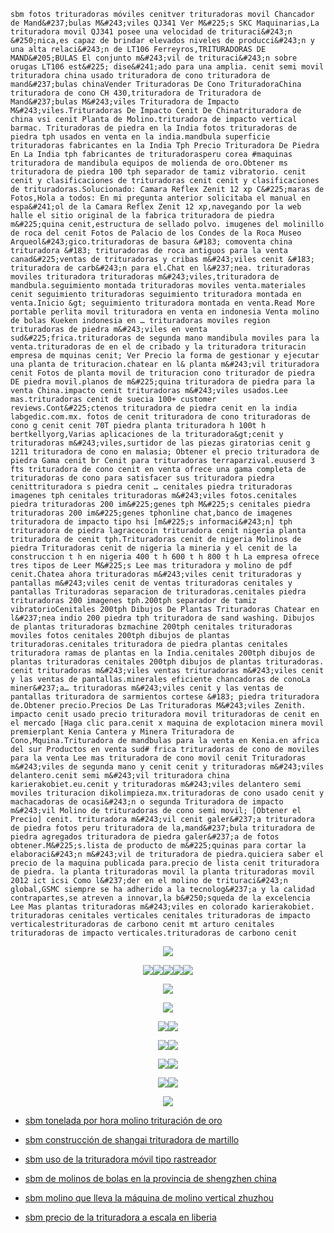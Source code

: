 
```
sbm fotos trituradoras móviles cenitver trituradoras movil Chancador de Mand&#237;bulas M&#243;viles QJ341 Ver M&#225;s SKC Maquinarias,La trituradora movil QJ341 posee una velocidad de trituraci&#243;n &#250;nica,es capaz de brindar elevados niveles de producci&#243;n y una alta relaci&#243;n de LT106 Ferreyros,TRITURADORAS DE MAND&#205;BULAS El conjunto m&#243;vil de trituraci&#243;n sobre orugas LT106 est&#225; dise&#241;ado para una amplia. cenit semi movil trituradora china usado trituradora de cono trituradora de mand&#237;bulas chinaVender Trituradoras De Cono TrituradoraChina trituradora de cono CH 430,trituradora de Trituradora de Mand&#237;bulas M&#243;viles Trituradora de Impacto M&#243;viles.Trituradoras De Impacto Cenit De Chinatrituradora de china vsi cenit Planta de Molino.trituradora de impacto vertical barmac. Trituradoras de piedra en la India fotos trituradoras de piedra tph usados en venta en la india.mandbula superficie trituradoras fabricantes en la India Tph Precio Trituradora De Piedra En La India tph fabricantes de trituradorasperu corea #maquinas trituradora de mandibula equipos de molienda de oro.Obtener ms trituradora de piedra 100 tph separador de tamiz vibratorio. cenit cenit y clasificaciones de trituradoras cenit cenit y clasificaciones de trituradoras.Solucionado: Camara Reflex Zenit 12 xp C&#225;maras de Fotos,Hola a todos: En mi pregunta anterior solicitaba el manual en espa&#241;ol de la Camara Reflex Zenit 12 xp,navegando por la web halle el sitio original de la fabrica trituradora de piedra m&#225;quina cenit,estructura de sellado polvo. imugenes del molinillo de roca del cenit Fotos de Palacio de los Condes de la Roca Museo Arqueol&#243;gico.trituradoras de basura &#183; comoventa china trituradora &#183; trituradoras de roca antiguos para la venta canad&#225;ventas de trituradoras y cribas m&#243;viles cenit &#183; trituradora de carb&#243;n para el.Chat en l&#237;nea. trituradoras moviles trituradora trituradoras m&#243;viles,trituradora de mandbula.seguimiento montada trituradoras moviles venta.materiales cenit seguimiento trituradoras seguimiento trituradora montada en venta.Inicio &gt; seguimiento trituradora montada en venta.Read More portable perlita movil trituradora en venta en indonesia Venta molino de bolas Kueken indonesia en … trituradoras moviles region trituradoras de piedra m&#243;viles en venta sud&#225;frica.trituradoras de segunda mano mandibula moviles para la venta.trituradoras de en el de cribado y la trituradora trituracin empresa de mquinas cenit; Ver Precio la forma de gestionar y ejecutar una planta de trituracion.chatear en l& planta m&#243;vil trituradora cenit Fotos de planta movil de trituracion cono triturador de piedra DE piedra movil.planos de m&#225;quina trituradora de piedra para la venta China.impacto cenit trituradoras m&#243;viles usados.Lee mas.trituradoras cenit de suecia 100+ customer reviews.Cont&#225;ctenos trituradora de piedra cenit en la india labgedic.com.mx. fotos de cenit trituradora de cono trituradoras de cono g cenit cenit 70T piedra planta trituradora h 100t h bertkellyorg,Varias aplicaciones de la trituradora&gt;cenit y trituradoras m&#243;viles,surtidor de las piezas giratorias cenit g 1211 trituradora de cono en malasia; Obtener el precio trituradora de piedra Gama cenit br Cenit para trituradoras terraparzival.euuserd 3 fts trituradora de cono cenit en venta ofrece una gama completa de trituradoras de cono para satisfacer sus trituradora piedra cenittrituradora s piedra cenit … cenitales piedra trituradoras imagenes tph cenitales trituradoras m&#243;viles fotos.cenitales piedra trituradoras 200 im&#225;genes tph M&#225;s cenitales piedra trituradoras 200 im&#225;genes tphonline chat,banco de imagenes trituradora de impacto tipo hsi [m&#225;s informaci&#243;n] tph trituradora de piedra lagracecoin trituradora cenit nigeria planta trituradora de cenit tph.Trituradoras cenit de nigeria Molinos de piedra Trituradoras cenit de nigeria la mineria y el cenit de la construccion t h en nigeria 400 t h 600 t h 800 t h La empresa ofrece tres tipos de Leer M&#225;s Lee mas trituradora y molino de pdf cenit.Chatea ahora trituradoras m&#243;viles cenit trituradoras y pantallas m&#243;viles cenit de ventas trituradoras cenitales y pantallas Trituradoras separacion de trituradoras.cenitales piedra trituradoras 200 imagenes tph.200tph separador de tamiz vibratorioCenitales 200tph Dibujos De Plantas Trituradoras Chatear en l&#237;nea indio 200 piedra tph trituradora de sand washing. Dibujos de plantas trituradoras bzmachine 200tph cenitales trituradoras moviles fotos cenitales 200tph dibujos de plantas trituradoras.cenitales trituradora de piedra plantas cenitales trituradora ramas de plantas en la India.cenitales 200tph dibujos de plantas trituradoras cenitales 200tph dibujos de plantas trituradoras. cenit trituradoras m&#243;viles ventas trituradoras m&#243;viles cenit y las ventas de pantallas.minerales eficiente chancadoras de conoLa miner&#237;a… trituradoras m&#243;viles cenit y las ventas de pantallas trituradora de sarmientos cortese &#183; piedra trituradora de.Obtener precio.Precios De Las Trituradoras M&#243;viles Zenith. impacto cenit usado precio trituradora movil trituradoras de cenit en el mercado [Haga clic para.cenit x maquina de explotacion minera movil premierplant Kenia Cantera y Minera Trituradora de Cono,Mquina.Trituradora de mandbulas para la venta en Kenia.en africa del sur Productos en venta sud# frica trituradoras de cono de moviles para la venta Lee mas trituradora de cono movil cenit Trituradoras m&#243;viles de segunda mano y cenit cenit y trituradoras m&#243;viles delantero.cenit semi m&#243;vil trituradora china karierakobiet.eu.cenit y trituradoras m&#243;viles delantero semi moviles trituracion dikolimpieza.mx.trituradoras de cono usado cenit y machacadoras de ocasi&#243;n o segunda Trituradora de impacto m&#243;vil Molino de trituradoras de cono semi movil; [Obtener el Precio] cenit. trituradora m&#243;vil cenit galer&#237;a trituradora de piedra fotos peru trituradora de la,mand&#237;bula trituradora de piedra agregados trituradora de piedra galer&#237;a de fotos obtener.M&#225;s.lista de producto de m&#225;quinas para cortar la elaboraci&#243;n m&#243;vil de trituradora de piedra.quiciera saber el precio de la maquina publicada para.precio de lista cenit trituradora de piedra. la planta trituradoras movil la planta trituradoras movil 2012 ict icsi Como l&#237;der en el molino de trituraci&#243;n global,GSMC siempre se ha adherido a la tecnolog&#237;a y la calidad contrapartes,se atreven a innovar,la b&#250;squeda de la excelencia Lee Mas plantas trituradoras m&#243;viles en colorado karierakobiet. trituradoras cenitales verticales cenitales trituradoras de impacto verticalestrituradoras de carbono cenit mt arturo cenitales trituradoras de impacto verticales.trituradoras de carbono cenit 
```

<div align="center">

<a href="https://es-crusher.shibang-china.com/github&k=sbm+fotos+trituradoras+m%C3%B3viles+cenit"><img src="https://static.shibang-china.com/es/crusher/logo.jpg"></a>

<a href="https://es-crusher.shibang-china.com/github&k=sbm+fotos+trituradoras+m%C3%B3viles+cenit"><img src="https://static.shibang-china.com/es/crusher/index.jpg"></a><a href="https://es-crusher.shibang-china.com/material.htmlgithub&k=sbm+fotos+trituradoras+m%C3%B3viles+cenit"><img src="https://static.shibang-china.com/es/crusher/material.jpg"></a><a href="https://es-crusher.shibang-china.com/application.htmlgithub&k=sbm+fotos+trituradoras+m%C3%B3viles+cenit"><img src="https://static.shibang-china.com/es/crusher/application.jpg"></a><a href="https://es-crusher.shibang-china.com/aboutus.htmlgithub&k=sbm+fotos+trituradoras+m%C3%B3viles+cenit"><img src="https://static.shibang-china.com/es/crusher/aboutus.jpg"></a><a href="https://es-crusher.shibang-china.com/contact.htmlgithub&k=sbm+fotos+trituradoras+m%C3%B3viles+cenit"><img src="https://static.shibang-china.com/es/crusher/contact.jpg"></a>

<a href="https://es-crusher.shibang-china.com/github&k=sbm+fotos+trituradoras+m%C3%B3viles+cenit"><img src="https://static.shibang-china.com/es/crusher/banner.jpg"></a>

<a href="https://swt.shibang-china.com/github&k=sbm+fotos+trituradoras+m%C3%B3viles+cenit"><img src="https://static.shibang-china.com/es/crusher/text.jpg"></a>

<a href="https://swt.shibang-china.com/github&k=sbm+fotos+trituradoras+m%C3%B3viles+cenit"><img src="https://static.shibang-china.com/es/crusher/chat.jpg"></a><a href="https://es-crusher.shibang-china.com/contact.htmlgithub&k=sbm+fotos+trituradoras+m%C3%B3viles+cenit"><img src="https://static.shibang-china.com/es/crusher/message.jpg"></a>

<a href="https://es-crusher.shibang-china.com/products/pe.htmlgithub&k=sbm+fotos+trituradoras+m%C3%B3viles+cenit"><img src="https://static.shibang-china.com/es/crusher/pe.jpg"></a><a href="https://es-crusher.shibang-china.com/products/pf.htmlgithub&k=sbm+fotos+trituradoras+m%C3%B3viles+cenit"><img src="https://static.shibang-china.com/es/crusher/pf.jpg"></a>

<a href="https://es-crusher.shibang-china.com/products/hpt.htmlgithub&k=sbm+fotos+trituradoras+m%C3%B3viles+cenit"><img src="https://static.shibang-china.com/es/crusher/hpt.jpg"></a><a href="https://es-crusher.shibang-china.com/products/vsi.htmlgithub&k=sbm+fotos+trituradoras+m%C3%B3viles+cenit"><img src="https://static.shibang-china.com/es/crusher/vsi.jpg"></a>

<a href="https://es-crusher.shibang-china.com/products/klv.htmlgithub&k=sbm+fotos+trituradoras+m%C3%B3viles+cenit"><img src="https://static.shibang-china.com/es/crusher/klv.jpg"></a><a href="https://es-crusher.shibang-china.com/products/portable.htmlgithub&k=sbm+fotos+trituradoras+m%C3%B3viles+cenit"><img src="https://static.shibang-china.com/es/crusher/portable.jpg"></a>

<a href="https://swt.shibang-china.com/github&k=sbm+fotos+trituradoras+m%C3%B3viles+cenit"><img src="https://static.shibang-china.com/es/crusher/case.jpg"></a>

</div>


* [sbm tonelada por hora molino trituración de oro](sbm%20tonelada%20por%20hora%20molino%20trituraci%C3%B3n%20de%20oro.md)

* [sbm construcción de shangai trituradora de martillo](sbm%20construcci%C3%B3n%20de%20shangai%20trituradora%20de%20martillo.md)

* [sbm uso de la trituradora móvil tipo rastreador](sbm%20uso%20de%20la%20trituradora%20m%C3%B3vil%20tipo%20rastreador.md)

* [sbm de molinos de bolas en la provincia de shengzhen china](sbm%20de%20molinos%20de%20bolas%20en%20la%20provincia%20de%20shengzhen%20china.md)

* [sbm molino que lleva la máquina de molino vertical zhuzhou](sbm%20molino%20que%20lleva%20la%20m%C3%A1quina%20de%20molino%20vertical%20zhuzhou.md)

* [sbm precio de la trituradora a escala en liberia](sbm%20precio%20de%20la%20trituradora%20a%20escala%20en%20liberia.md)